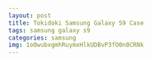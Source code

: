 ```yaml
---
layout: post
title: Tokidoki Samsung Galaxy S9 Case
tags: samsung galaxy s9
categories: samsung
img: 1o0wubxgmhRuymxHlkUDBvP3fO0n0CRNk
---
```

